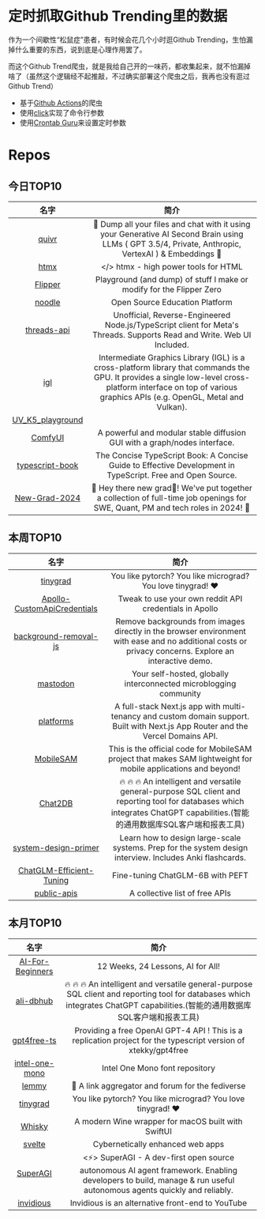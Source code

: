 # 定时抓取Github Trending里的数据

作为一个间歇性“松鼠症”患者，有时候会花几个小时逛Github Trending，生怕漏掉什么重要的东西，说到底是心理作用罢了。

而这个Github Trend爬虫，就是我给自己开的一味药，都收集起来，就不怕漏掉啥了（虽然这个逻辑经不起推敲，不过确实部署这个爬虫之后，我再也没有逛过Github Trend）

* 基于[Github Actions](https://docs.github.com/en/actions)的爬虫
* 使用[click](https://github.com/pallets/click)实现了命令行参数
* 使用[Crontab Guru](https://crontab.guru/)来设置定时参数

# Repos
## 今日TOP10 
<!-- START OF DAILY_TOP10_REPOS -->
| 名字 | 简介 |
| :----: | :----: |
| [quivr](https://github.com/StanGirard/quivr) | 🧠 Dump all your files and chat with it using your Generative AI Second Brain using LLMs ( GPT 3.5/4, Private, Anthropic, VertexAI ) & Embeddings 🧠 |
| [htmx](https://github.com/bigskysoftware/htmx) | </> htmx - high power tools for HTML |
| [Flipper](https://github.com/UberGuidoZ/Flipper) | Playground (and dump) of stuff I make or modify for the Flipper Zero |
| [noodle](https://github.com/ixahmedxi/noodle) | Open Source Education Platform |
| [threads-api](https://github.com/junhoyeo/threads-api) | Unofficial, Reverse-Engineered Node.js/TypeScript client for Meta's Threads. Supports Read and Write. Web UI Included. |
| [igl](https://github.com/facebook/igl) | Intermediate Graphics Library (IGL) is a cross-platform library that commands the GPU. It provides a single low-level cross-platform interface on top of various graphics APIs (e.g. OpenGL, Metal and Vulkan). |
| [UV_K5_playground](https://github.com/piotr022/UV_K5_playground) |  |
| [ComfyUI](https://github.com/comfyanonymous/ComfyUI) | A powerful and modular stable diffusion GUI with a graph/nodes interface. |
| [typescript-book](https://github.com/gibbok/typescript-book) | The Concise TypeScript Book: A Concise Guide to Effective Development in TypeScript. Free and Open Source. |
| [New-Grad-2024](https://github.com/ReaVNaiL/New-Grad-2024) | 👋 Hey there new grad🎉! We've put together a collection of full-time job openings for SWE, Quant, PM and tech roles in 2024! 🚀 |
<!-- END OF DAILY_TOP10_REPOS -->

## 本周TOP10
<!-- START OF WEEKLY_TOP10_REPOS -->
| 名字 | 简介 |
| :----: | :----: |
| [tinygrad](https://github.com/tinygrad/tinygrad) | You like pytorch? You like micrograd? You love tinygrad! ❤️ |
| [Apollo-CustomApiCredentials](https://github.com/EthanArbuckle/Apollo-CustomApiCredentials) | Tweak to use your own reddit API credentials in Apollo |
| [background-removal-js](https://github.com/imgly/background-removal-js) | Remove backgrounds from images directly in the browser environment with ease and no additional costs or privacy concerns. Explore an interactive demo. |
| [mastodon](https://github.com/mastodon/mastodon) | Your self-hosted, globally interconnected microblogging community |
| [platforms](https://github.com/vercel/platforms) | A full-stack Next.js app with multi-tenancy and custom domain support. Built with Next.js App Router and the Vercel Domains API. |
| [MobileSAM](https://github.com/ChaoningZhang/MobileSAM) | This is the official code for MobileSAM project that makes SAM lightweight for mobile applications and beyond! |
| [Chat2DB](https://github.com/chat2db/Chat2DB) | 🔥 🔥 🔥 An intelligent and versatile general-purpose SQL client and reporting tool for databases which integrates ChatGPT capabilities.(智能的通用数据库SQL客户端和报表工具) |
| [system-design-primer](https://github.com/donnemartin/system-design-primer) | Learn how to design large-scale systems. Prep for the system design interview. Includes Anki flashcards. |
| [ChatGLM-Efficient-Tuning](https://github.com/hiyouga/ChatGLM-Efficient-Tuning) | Fine-tuning ChatGLM-6B with PEFT | 基于 PEFT 的高效 ChatGLM 微调 |
| [public-apis](https://github.com/public-apis/public-apis) | A collective list of free APIs |
<!-- END OF WEEKLY_TOP10_REPOS -->

## 本月TOP10
<!-- START OF MONTHLY_TOP10_REPOS -->
| 名字 | 简介 |
| :----: | :----: |
| [AI-For-Beginners](https://github.com/microsoft/AI-For-Beginners) | 12 Weeks, 24 Lessons, AI for All! |
| [ali-dbhub](https://github.com/alibaba/ali-dbhub) | 🔥 🔥 🔥 An intelligent and versatile general-purpose SQL client and reporting tool for databases which integrates ChatGPT capabilities.(智能的通用数据库SQL客户端和报表工具) |
| [gpt4free-ts](https://github.com/xiangsx/gpt4free-ts) | Providing a free OpenAI GPT-4 API ! This is a replication project for the typescript version of xtekky/gpt4free |
| [intel-one-mono](https://github.com/intel/intel-one-mono) | Intel One Mono font repository |
| [lemmy](https://github.com/LemmyNet/lemmy) | 🐀 A link aggregator and forum for the fediverse |
| [tinygrad](https://github.com/tinygrad/tinygrad) | You like pytorch? You like micrograd? You love tinygrad! ❤️ |
| [Whisky](https://github.com/IsaacMarovitz/Whisky) | A modern Wine wrapper for macOS built with SwiftUI |
| [svelte](https://github.com/sveltejs/svelte) | Cybernetically enhanced web apps |
| [SuperAGI](https://github.com/TransformerOptimus/SuperAGI) | <⚡️> SuperAGI - A dev-first open source autonomous AI agent framework. Enabling developers to build, manage & run useful autonomous agents quickly and reliably. |
| [invidious](https://github.com/iv-org/invidious) | Invidious is an alternative front-end to YouTube |
<!-- END OF MONTHLY_TOP10_REPOS -->
